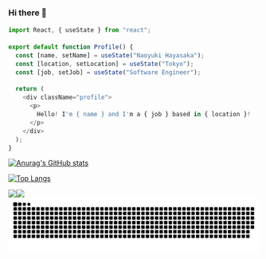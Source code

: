 ### Hi there 👋

```javascript
import React, { useState } from "react";

export default function Profile() {
  const [name, setName] = useState("Naoyuki Hayasaka");
  const [location, setLocation] = useState("Tokyo");
  const [job, setJob] = useState("Software Engineer");

  return (
    <div className="profile">
      <p>
        Hello! I'm { name } and I'm a { job } based in { location }!
      </p>
    </div>
  );
}

```

[![Anurag's GitHub stats](https://github-readme-stats.vercel.app/api?username=Naoyuki-Hayasaka&hide=stars&theme=tokyonight&count_private=true&&show_icons=true)](https://github.com/anuraghazra/github-readme-stats)

[![Top Langs](https://github-readme-stats.vercel.app/api/top-langs/?username=Naoyuki-Hayasaka&theme=cobalt)](https://github.com/anuraghazra/github-readme-stats)

<a href="https://github.com/anuraghazra/github-readme-stats">
  <img align="left" src="https://github-readme-stats.vercel.app/api?username=Naoyuki-Hayasaka&hide=stars&theme=tokyonight&count_private=true&&show_icons=true" />
</a>
<a href="https://github.com/anuraghazra/github-readme-stats">
  <img align="left" src="https://github-readme-stats.vercel.app/api/top-langs/?username=Naoyuki-Hayasaka&theme=cobalt)](https://github.com/anuraghazra/github-readme-stats" />
</a>



![Snake animation](https://github.com/carolandrade1/carolandrade1/blob/output/github-contribution-grid-snake.svg)
